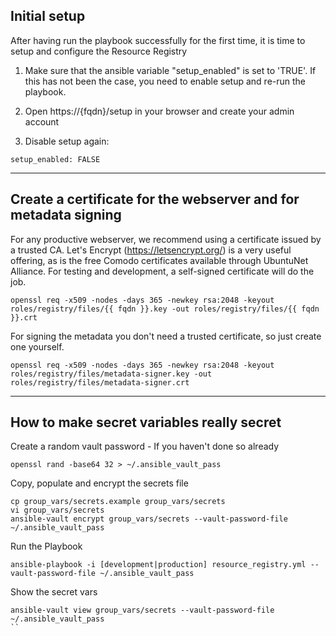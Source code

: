 ## Initial setup

After having run the playbook successfully for the first time, it is time to setup and configure the Resource Registry

1. Make sure that the ansible variable "setup_enabled" is set to 'TRUE'. If this has not been the case, you need to enable setup and re-run the playbook.


2. Open https://{fqdn}/setup in your browser and create your admin account

3. Disable setup again:

```
setup_enabled: FALSE
```



-----------------------------------------------



## Create a certificate for the webserver and for metadata signing

For any productive webserver, we recommend using a certificate issued by a trusted CA. Let's Encrypt (https://letsencrypt.org/) is a very useful offering, as is the free Comodo certificates available through UbuntuNet Alliance. For testing and development, a self-signed certificate will do the job.

```
openssl req -x509 -nodes -days 365 -newkey rsa:2048 -keyout roles/registry/files/{{ fqdn }}.key -out roles/registry/files/{{ fqdn }}.crt
```

For signing the metadata you don't need a trusted certificate, so just create one yourself.

```
openssl req -x509 -nodes -days 365 -newkey rsa:2048 -keyout roles/registry/files/metadata-signer.key -out roles/registry/files/metadata-signer.crt
```



-----------------------------------------------------


## How to make secret variables really secret

Create a random vault password - If you haven't done so already
```
openssl rand -base64 32 > ~/.ansible_vault_pass
```

Copy, populate and encrypt the secrets file
```
cp group_vars/secrets.example group_vars/secrets
vi group_vars/secrets
ansible-vault encrypt group_vars/secrets --vault-password-file ~/.ansible_vault_pass
```

Run the Playbook
```
ansible-playbook -i [development|production] resource_registry.yml --vault-password-file ~/.ansible_vault_pass
```

Show the secret vars
```
ansible-vault view group_vars/secrets --vault-password-file ~/.ansible_vault_pass
``